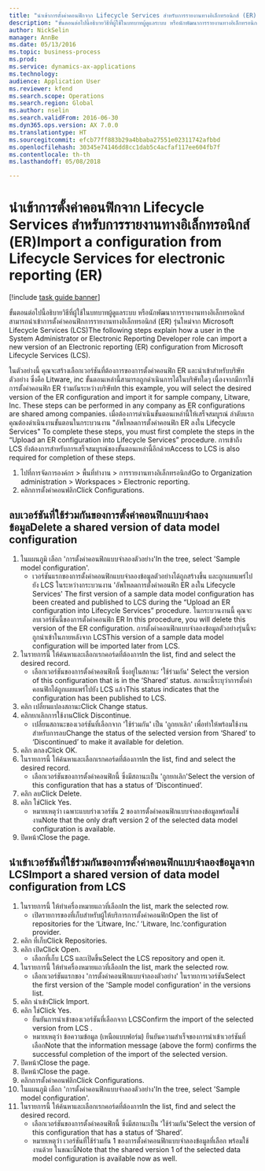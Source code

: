 ```yaml
--- 
title: "นำเข้าการตั้งค่าคอนฟิกจาก Lifecycle Services สำหรับการรายงานทางอิเล็กทรอนิกส์ (ER)"
description: "ขั้นตอนต่อไปนี้อธิบายวิธีที่ผู้ใช้ในบทบาทผู้ดูแลระบบ หรือนักพัฒนาการรายงานทางอิเล็กทรอนิกส์ สามารถนำเข้าการตั้งค่าคอนฟิกการรายงานทางอิเล็กทรอนิกส์ (ER) รุ่นใหม่จาก Microsoft Lifecycle Services (LCS)"
author: NickSelin
manager: AnnBe
ms.date: 05/13/2016
ms.topic: business-process
ms.prod: 
ms.service: dynamics-ax-applications
ms.technology: 
audience: Application User
ms.reviewer: kfend
ms.search.scope: Operations
ms.search.region: Global
ms.author: nselin
ms.search.validFrom: 2016-06-30
ms.dyn365.ops.version: AX 7.0.0
ms.translationtype: HT
ms.sourcegitcommit: efcb77ff883b29a4bbaba27551e02311742afbbd
ms.openlocfilehash: 30345e74146dd8cc1dab5c4acfaf117ee604fb7f
ms.contentlocale: th-th
ms.lasthandoff: 05/08/2018

---
```

# <a name="import-a-configuration-from-lifecycle-services-for-electronic-reporting-er"></a><span data-ttu-id="49d69-103">นำเข้าการตั้งค่าคอนฟิกจาก Lifecycle Services สำหรับการรายงานทางอิเล็กทรอนิกส์ (ER)</span><span class="sxs-lookup"><span data-stu-id="49d69-103">Import a configuration from Lifecycle Services for electronic reporting (ER)</span></span>

[!include [task guide banner](../../includes/task-guide-banner.md)]

<span data-ttu-id="49d69-104">ขั้นตอนต่อไปนี้อธิบายวิธีที่ผู้ใช้ในบทบาทผู้ดูแลระบบ หรือนักพัฒนาการรายงานทางอิเล็กทรอนิกส์ สามารถนำเข้าการตั้งค่าคอนฟิกการรายงานทางอิเล็กทรอนิกส์ (ER) รุ่นใหม่จาก Microsoft Lifecycle Services (LCS)</span><span class="sxs-lookup"><span data-stu-id="49d69-104">The following steps explain how a user in the System Administrator or Electronic Reporting Developer role can import a new version of an Electronic reporting (ER) configuration from Microsoft Lifecycle Services (LCS).</span></span>

<span data-ttu-id="49d69-105">ในตัวอย่างนี้ คุณจะสร้างเลือกเวอร์ชันที่ต้องการของการตั้งค่าคอนฟิก ER และนำเข้าสำหรับบริษัทตัวอย่าง ซึ่งคือ Litware, inc ขั้นตอนเหล่านี้สามารถถูกดำเนินการได้ในบริษัทใดๆ เนื่องจากมีการใช้การตั้งค่าคอนฟิก ER ร่วมกันระหว่างบริษัท</span><span class="sxs-lookup"><span data-stu-id="49d69-105">In this example, you will select the desired version of the ER configuration and import it for sample company, Litware, Inc. These steps can be performed in any company as ER configurations are shared among companies.</span></span> <span data-ttu-id="49d69-106">เมื่อต้องการดำเนินขั้นตอนเหล่านี้ให้เสร็จสมบูรณ์ ลำดับแรกคุณต้องดำเนินงานขั้นตอนในกระบวนงาน "อัพโหลดการตั้งค่าคอนฟิก ER ลงใน Lifecycle Services" </span><span class="sxs-lookup"><span data-stu-id="49d69-106">To complete these steps, you must first complete the steps in the “Upload an ER configuration into Lifecycle Services” procedure.</span></span> <span data-ttu-id="49d69-107">การเข้าถึง LCS ยังต้องการสำหรับการเสร็จสมบูรณ์ของขั้นตอนเหล่านี้อีกด้วย</span><span class="sxs-lookup"><span data-stu-id="49d69-107">Access to LCS is also required for completion of these steps.</span></span>

1. <span data-ttu-id="49d69-108">ไปที่การจัดการองค์กร > พื้นที่ทำงาน > การรายงานทางอิเล็กทรอนิกส์</span><span class="sxs-lookup"><span data-stu-id="49d69-108">Go to Organization administration > Workspaces > Electronic reporting.</span></span>
2. <span data-ttu-id="49d69-109">คลิกการตั้งค่าคอนฟลิก</span><span class="sxs-lookup"><span data-stu-id="49d69-109">Click Configurations.</span></span>

## <a name="delete-a-shared-version-of-data-model-configuration"></a><span data-ttu-id="49d69-110">ลบเวอร์ชันที่ใช้ร่วมกันของการตั้งค่าคอนฟิกแบบจำลองข้อมูล</span><span class="sxs-lookup"><span data-stu-id="49d69-110">Delete a shared version of data model configuration</span></span>
1. <span data-ttu-id="49d69-111">ในแผนภูมิ เลือก 'การตั้งค่าคอนฟิกแบบจำลองตัวอย่าง'</span><span class="sxs-lookup"><span data-stu-id="49d69-111">In the tree, select 'Sample model configuration'.</span></span>
    * <span data-ttu-id="49d69-112">เวอร์ชันแรกของการตั้งค่าคอนฟิกแบบจำลองข้อมูลตัวอย่างได้ถูกสร้างขึ้น และถูกเผยแพร่ไปยัง LCS ในระหว่างกระบวนงาน 'อัพโหลดการตั้งค่าคอนฟิก ER ลงใน Lifecycle Services' </span><span class="sxs-lookup"><span data-stu-id="49d69-112">The first version of a sample data model configuration has been created and published to LCS during the “Upload an ER configuration into Lifecycle Services” procedure.</span></span> <span data-ttu-id="49d69-113">ในกระบวนงานนี้ คุณจะลบเวอร์ชันนี้ของการตั้งค่าคอนฟิก ER </span><span class="sxs-lookup"><span data-stu-id="49d69-113">In this procedure, you will delete this version of the ER configuration.</span></span> <span data-ttu-id="49d69-114">การตั้งค่าคอนฟิกแบบจำลองข้อมูลตัวอย่างรุ่นนี้จะถูกนำเข้าในภายหลังจาก LCS</span><span class="sxs-lookup"><span data-stu-id="49d69-114">This version of a sample data model configuration will be imported later from LCS.</span></span>  
2. <span data-ttu-id="49d69-115">ในรายการนี้ ให้ค้นหาและเลือกเรกคอร์ดที่ต้องการ</span><span class="sxs-lookup"><span data-stu-id="49d69-115">In the list, find and select the desired record.</span></span>
    * <span data-ttu-id="49d69-116">เลือกเวอร์ชันของการตั้งค่าคอนฟิกนี้ ซึ่งอยู่ในสถานะ 'ใช้ร่วมกัน' </span><span class="sxs-lookup"><span data-stu-id="49d69-116">Select the version of this configuration that is in the ‘Shared’ status.</span></span> <span data-ttu-id="49d69-117">สถานะนี้ระบุว่าการตั้งค่าคอนฟิกได้ถูกเผยแพร่ไปยัง LCS แล้ว</span><span class="sxs-lookup"><span data-stu-id="49d69-117">This status indicates that the configuration has been published to LCS.</span></span>  
3. <span data-ttu-id="49d69-118">คลิก เปลี่ยนแปลงสถานะ</span><span class="sxs-lookup"><span data-stu-id="49d69-118">Click Change status.</span></span>
4. <span data-ttu-id="49d69-119">คลิกยกเลิกการใช้งาน</span><span class="sxs-lookup"><span data-stu-id="49d69-119">Click Discontinue.</span></span>
    * <span data-ttu-id="49d69-120">เปลี่ยนสถานะของเวอร์ชันที่เลือกจาก 'ใช้ร่วมกัน' เป็น 'ถูกยกเลิก' เพื่อทำให้พร้อมใช้งานสำหรับการลบ</span><span class="sxs-lookup"><span data-stu-id="49d69-120">Change the status of the selected version from ‘Shared’ to ‘Discontinued’ to make it available for deletion.</span></span>  
5. <span data-ttu-id="49d69-121">คลิก ตกลง</span><span class="sxs-lookup"><span data-stu-id="49d69-121">Click OK.</span></span>
6. <span data-ttu-id="49d69-122">ในรายการนี้ ให้ค้นหาและเลือกเรกคอร์ดที่ต้องการ</span><span class="sxs-lookup"><span data-stu-id="49d69-122">In the list, find and select the desired record.</span></span>
    * <span data-ttu-id="49d69-123">เลือกเวอร์ชันของการตั้งค่าคอนฟิกนี้ ซึ่งมีสถานะเป็น 'ถูกยกเลิก'</span><span class="sxs-lookup"><span data-stu-id="49d69-123">Select the version of this configuration that has a status of ‘Discontinued’.</span></span>  
7. <span data-ttu-id="49d69-124">คลิก ลบ</span><span class="sxs-lookup"><span data-stu-id="49d69-124">Click Delete.</span></span>
8. <span data-ttu-id="49d69-125">คลิก ใช่</span><span class="sxs-lookup"><span data-stu-id="49d69-125">Click Yes.</span></span>
    * <span data-ttu-id="49d69-126">หมายเหตุว่า เฉพาะแบบร่างเวอร์ชัน 2 ของการตั้งค่าคอนฟิกแบบจำลองข้อมูลพร้อมใช้งาน</span><span class="sxs-lookup"><span data-stu-id="49d69-126">Note that the only draft version 2 of the selected data model configuration is available.</span></span>  
9. <span data-ttu-id="49d69-127">ปิดหน้า</span><span class="sxs-lookup"><span data-stu-id="49d69-127">Close the page.</span></span>

## <a name="import-a-shared-version-of-data-model-configuration-from-lcs"></a><span data-ttu-id="49d69-128">นำเข้าเวอร์ชันที่ใช้ร่วมกันของการตั้งค่าคอนฟิกแบบจำลองข้อมูลจาก LCS</span><span class="sxs-lookup"><span data-stu-id="49d69-128">Import a shared version of data model configuration from LCS</span></span>
1. <span data-ttu-id="49d69-129">ในรายการนี้ ให้ทำเครื่องหมายแถวที่เลือก</span><span class="sxs-lookup"><span data-stu-id="49d69-129">In the list, mark the selected row.</span></span>
    * <span data-ttu-id="49d69-130">เปิดรายการของที่เก็บสำหรับผู้ให้บริการการตั้งค่าคอนฟิก</span><span class="sxs-lookup"><span data-stu-id="49d69-130">Open the list of repositories for the ‘Litware, Inc.’</span></span> <span data-ttu-id="49d69-131">’Litware, Inc.’</span><span class="sxs-lookup"><span data-stu-id="49d69-131">configuration provider.</span></span>  
2. <span data-ttu-id="49d69-132">คลิก ที่เก็บ</span><span class="sxs-lookup"><span data-stu-id="49d69-132">Click Repositories.</span></span>
3. <span data-ttu-id="49d69-133">คลิก เปิด</span><span class="sxs-lookup"><span data-stu-id="49d69-133">Click Open.</span></span>
    * <span data-ttu-id="49d69-134">เลือกที่เก็บ LCS และเปิดขึ้น</span><span class="sxs-lookup"><span data-stu-id="49d69-134">Select the LCS repository and open it.</span></span>  
4. <span data-ttu-id="49d69-135">ในรายการนี้ ให้ทำเครื่องหมายแถวที่เลือก</span><span class="sxs-lookup"><span data-stu-id="49d69-135">In the list, mark the selected row.</span></span>
    * <span data-ttu-id="49d69-136">เลือกเวอร์ชันแรกของ 'การตั้งค่าคอนฟิกแบบจำลองตัวอย่าง' ในรายการเวอร์ชัน</span><span class="sxs-lookup"><span data-stu-id="49d69-136">Select the first version of the 'Sample model configuration' in the versions list.</span></span>  
5. <span data-ttu-id="49d69-137">คลิก นำเข้า</span><span class="sxs-lookup"><span data-stu-id="49d69-137">Click Import.</span></span>
6. <span data-ttu-id="49d69-138">คลิก ใช่</span><span class="sxs-lookup"><span data-stu-id="49d69-138">Click Yes.</span></span>
    * <span data-ttu-id="49d69-139">ยืนยันการนำเข้าของเวอร์ชันที่เลือกจาก LCS</span><span class="sxs-lookup"><span data-stu-id="49d69-139">Confirm the import of the selected version from LCS .</span></span>  
    * <span data-ttu-id="49d69-140">หมายเหตุว่า ข้อความข้อมูล (เหนือแบบฟอร์ม) ยืนยันความสำเร็จของการนำเข้าเวอร์ชันที่เลือก</span><span class="sxs-lookup"><span data-stu-id="49d69-140">Note that the information message (above the form) confirms the successful completion of the import of the selected version.</span></span>  
7. <span data-ttu-id="49d69-141">ปิดหน้า</span><span class="sxs-lookup"><span data-stu-id="49d69-141">Close the page.</span></span>
8. <span data-ttu-id="49d69-142">ปิดหน้า</span><span class="sxs-lookup"><span data-stu-id="49d69-142">Close the page.</span></span>
9. <span data-ttu-id="49d69-143">คลิกการตั้งค่าคอนฟลิก</span><span class="sxs-lookup"><span data-stu-id="49d69-143">Click Configurations.</span></span>
10. <span data-ttu-id="49d69-144">ในแผนภูมิ เลือก 'การตั้งค่าคอนฟิกแบบจำลองตัวอย่าง'</span><span class="sxs-lookup"><span data-stu-id="49d69-144">In the tree, select 'Sample model configuration'.</span></span>
11. <span data-ttu-id="49d69-145">ในรายการนี้ ให้ค้นหาและเลือกเรกคอร์ดที่ต้องการ</span><span class="sxs-lookup"><span data-stu-id="49d69-145">In the list, find and select the desired record.</span></span>
    * <span data-ttu-id="49d69-146">เลือกเวอร์ชันของการตั้งค่าคอนฟิกนี้ ซึ่งมีสถานะเป็น 'ใช้ร่วมกัน'</span><span class="sxs-lookup"><span data-stu-id="49d69-146">Select the version of this configuration that has a status of ‘Shared’.</span></span>  
    * <span data-ttu-id="49d69-147">หมายเหตุว่า เวอร์ชันที่ใช้ร่วมกัน 1 ของการตั้งค่าคอนฟิกแบบจำลองข้อมูลที่เลือก พร้อมใช้งานด้วย ในขณะนี้</span><span class="sxs-lookup"><span data-stu-id="49d69-147">Note that the shared version 1 of the selected data model configuration is available now as well.</span></span>  


